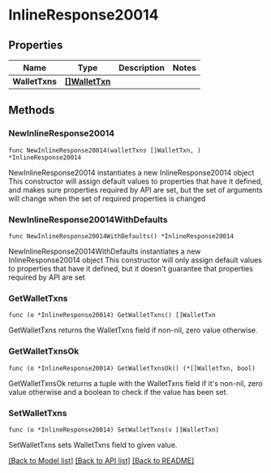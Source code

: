 # InlineResponse20014

## Properties

Name | Type | Description | Notes
------------ | ------------- | ------------- | -------------
**WalletTxns** | [**[]WalletTxn**](WalletTxn.md) |  | 

## Methods

### NewInlineResponse20014

`func NewInlineResponse20014(walletTxns []WalletTxn, ) *InlineResponse20014`

NewInlineResponse20014 instantiates a new InlineResponse20014 object
This constructor will assign default values to properties that have it defined,
and makes sure properties required by API are set, but the set of arguments
will change when the set of required properties is changed

### NewInlineResponse20014WithDefaults

`func NewInlineResponse20014WithDefaults() *InlineResponse20014`

NewInlineResponse20014WithDefaults instantiates a new InlineResponse20014 object
This constructor will only assign default values to properties that have it defined,
but it doesn't guarantee that properties required by API are set

### GetWalletTxns

`func (o *InlineResponse20014) GetWalletTxns() []WalletTxn`

GetWalletTxns returns the WalletTxns field if non-nil, zero value otherwise.

### GetWalletTxnsOk

`func (o *InlineResponse20014) GetWalletTxnsOk() (*[]WalletTxn, bool)`

GetWalletTxnsOk returns a tuple with the WalletTxns field if it's non-nil, zero value otherwise
and a boolean to check if the value has been set.

### SetWalletTxns

`func (o *InlineResponse20014) SetWalletTxns(v []WalletTxn)`

SetWalletTxns sets WalletTxns field to given value.



[[Back to Model list]](../README.md#documentation-for-models) [[Back to API list]](../README.md#documentation-for-api-endpoints) [[Back to README]](../README.md)


